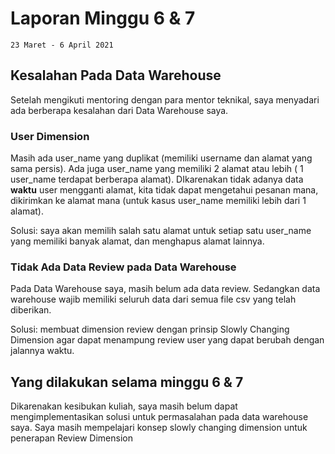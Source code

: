 # Laporan Minggu 6 & 7

    23 Maret - 6 April 2021
## Kesalahan Pada Data Warehouse 
Setelah mengikuti mentoring dengan para mentor teknikal, saya menyadari ada berberapa kesalahan dari Data Warehouse saya.
### User Dimension
Masih ada user_name yang duplikat (memiliki username dan alamat yang sama persis). Ada juga user_name yang memiliki 2 alamat atau lebih ( 1 user_name terdapat berberapa alamat).
DIkarenakan tidak adanya data **waktu** user mengganti alamat, kita tidak dapat mengetahui pesanan mana, dikirimkan ke alamat mana (untuk kasus user_name memiliki lebih dari 1 alamat).   

Solusi: saya akan memilih salah satu alamat untuk setiap satu user_name yang memiliki banyak alamat, dan menghapus alamat lainnya.  


### Tidak Ada Data Review pada Data Warehouse
Pada Data Warehouse saya, masih belum ada data review. Sedangkan data warehouse wajib memiliki seluruh data dari semua file csv yang telah diberikan.  

Solusi: membuat dimension review dengan prinsip Slowly Changing Dimension agar dapat menampung review user yang dapat berubah dengan jalannya waktu.    

## Yang dilakukan selama minggu 6 & 7
Dikarenakan kesibukan kuliah, saya masih belum dapat mengimplementasikan solusi untuk permasalahan pada data warehouse saya. Saya masih mempelajari konsep slowly changing dimension untuk penerapan Review Dimension
